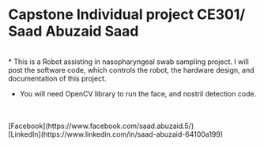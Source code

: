 
# Capstone Individual project CE301/ Saad Abuzaid Saad
<br/>
* This is a Robot assisting in nasopharyngeal swab sampling project. I will post the software code, which controls the robot, the hardware design, and documentation of this project. <br/>

* You will need OpenCV library to run the face, and nostril detection code.
<br/>
<br>[Facebook](https://www.facebook.com/saad.abuzaid.5/)<br/>
[LinkedIn](https://www.linkedin.com/in/saad-abuzaid-64100a199)
